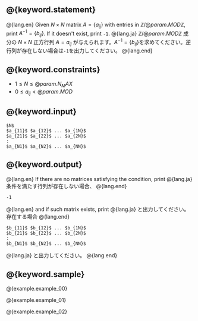 ## @{keyword.statement}

@{lang.en}
Given $N \times N$ matrix $A = \lbrace a_{ij} \rbrace$ with entries in $\mathbb{Z}/@{param.MOD}\mathbb{Z}$, print $A^{-1} = \lbrace b_{ij} \rbrace$. If it doesn't exist, print `-1`.
@{lang.ja}
$\mathbb{Z}/@{param.MOD}\mathbb{Z}$ 成分の $N \times N$ 正方行列 $A=a_{ij}$ が与えられます。$A^{-1} = \lbrace b_{ij} \rbrace$を求めてください。逆行列が存在しない場合は`-1`を出力してください。
@{lang.end}

## @{keyword.constraints}

- $1 \leq N \leq @{param.N_MAX}$
- $0 \leq a_{ij} < @{param.MOD}$

## @{keyword.input}

```
$N$
$a_{11}$ $a_{12}$ ... $a_{1N}$
$a_{21}$ $a_{22}$ ... $a_{2N}$
:
$a_{N1}$ $a_{N2}$ ... $a_{NN}$
```

## @{keyword.output}

@{lang.en}
If there are no matrices satisfying the condition, print
@{lang.ja}
条件を満たす行列が存在しない場合、
@{lang.end}

```
-1
```

@{lang.en}
and if such matrix exists, print
@{lang.ja}
と出力してください。存在する場合
@{lang.end}

```
$b_{11}$ $b_{12}$ ... $b_{1N}$
$b_{21}$ $b_{22}$ ... $b_{2N}$
:
$b_{N1}$ $b_{N2}$ ... $b_{NN}$
```

@{lang.ja}
と出力してください。
@{lang.end}

## @{keyword.sample}

@{example.example_00}

@{example.example_01}

@{example.example_02}
